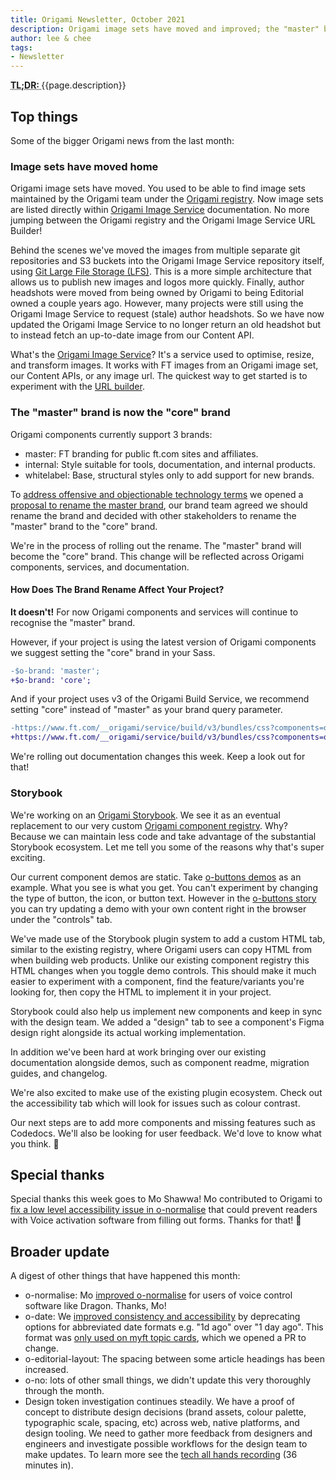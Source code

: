 ```yaml
---
title: Origami Newsletter, October 2021
description: Origami image sets have moved and improved; the "master" brand is now the "core" brand; we're creating Storybook demos for Origami components.
author: lee & chee
tags:
- Newsletter
---
```


<abbr title="Too long; didn't read">
<strong>
TL;DR:
</strong>
</abbr> {{page.description}}

## Top things

Some of the bigger Origami news from the last month:

### Image sets have moved home

Origami image sets have moved. You used to be able to find image sets maintained by the Origami team under the [Origami registry](https://registry.origami.ft.com/components). Now image sets are listed directly within [Origami Image Service](https://www.ft.com/__origami/service/image/v2/docs/image-sets) documentation. No more jumping between the Origami registry and the Origami Image Service URL Builder!

Behind the scenes we've moved the images from multiple separate git repositories and S3 buckets into the Origami Image Service repository itself, using [Git Large File Storage (LFS)](https://git-lfs.github.com/). This is a more simple architecture that allows us to publish new images and logos more quickly. Finally, author headshots were moved from being owned by Origami to being Editorial owned a couple years ago. However, many projects were still using the Origami Image Service to request (stale) author headshots. So we have now updated the Origami Image Service to no longer return an old headshot but to instead fetch an up-to-date image from our Content API.

What's the [Origami Image Service](https://www.ft.com/__origami/service/image/v2/)? It's a service used to optimise, resize, and transform images. It works with FT images from an Origami image set, our Content APIs, or any image url. The quickest way to get started is to experiment with the [URL builder](https://www.ft.com/__origami/service/image/v2/docs/url-builder).

### The "master" brand is now the "core" brand

Origami components currently support 3 brands:

- master: FT branding for public ft.com sites and affiliates.
- internal: Style suitable for tools, documentation, and internal products.
- whitelabel: Base, structural styles only to add support for new brands.

To [address offensive and objectionable technology terms](https://docs.google.com/document/d/1v6z7_NkLFeYAFotTYB8C1OguO5iMHHLpAOv_yG5EKHI/edit#heading=h.tzfu5ukd61s) we opened a [proposal to rename the master brand](https://github.com/Financial-Times/origami/issues/243), our brand team agreed we should rename the brand and decided with other stakeholders to rename the "master" brand to the "core" brand.

We're in the process of rolling out the rename. The "master" brand will become the "core" brand. This change will be reflected across Origami components, services, and documentation.

#### How Does The Brand Rename Affect Your Project?

**It doesn't!** For now Origami components and services will continue to recognise the "master" brand.

However, if your project is using the latest version of Origami components we suggest setting the "core" brand in your Sass.

```diff
-$o-brand: 'master';
+$o-brand: 'core';
```

And if your project uses v3 of the Origami Build Service, we recommend setting "core" instead of "master" as your brand query parameter.

```diff
-https://www.ft.com/__origami/service/build/v3/bundles/css?components=o-layout@^5.0.6&brand=master
+https://www.ft.com/__origami/service/build/v3/bundles/css?components=o-layout@^5.0.6&brand=core
```

We're rolling out documentation changes this week. Keep a look out for that!

### Storybook

We're working on an [Origami Storybook](https://origami.ft.com/storybook/). We see it as an eventual replacement to our very custom [Origami component registry](https://registry.origami.ft.com/components?active=true&maintained=true). Why? Because we can maintain less code and take advantage of the substantial Storybook ecosystem. Let me tell you some of the reasons why that's super exciting.

Our current component demos are static. Take [o-buttons demos](https://registry.origami.ft.com/components/o-buttons@7.0.1) as an example. What you see is what you get. You can't experiment by changing the type of button, the icon, or button text. However in the [o-buttons story](https://origami.ft.com/storybook/?path=/story/button--big) you can try updating a demo with your own content right in the browser under the "controls" tab.
<img alt="" src="/assets/images/2021-11-05-newsletter/story-controls.png" />

We've made use of the Storybook plugin system to add a custom HTML tab, similar to the existing registry, where Origami users can copy HTML from when building web products. Unlike our existing component registry this HTML changes when you toggle demo controls. This should make it much easier to experiment with a component, find the feature/variants you're looking for, then copy the HTML to implement it in your project.
<img alt="" src="/assets/images/2021-11-05-newsletter/story-html.png" />

Storybook could also help us implement new components and keep in sync with the design team. We added a "design" tab to see a component's Figma design right alongside its actual working implementation.
<img alt="" src="/assets/images/2021-11-05-newsletter/story-design.png" />

In addition we've been hard at work bringing over our existing documentation alongside demos, such as component readme, migration guides, and changelog.
<img alt="" src="/assets/images/2021-11-05-newsletter/story-migration.png" />

We're also excited to make use of the existing plugin ecosystem. Check out the accessibility tab which will look for issues such as colour contrast.
<img alt="" src="/assets/images/2021-11-05-newsletter/story-accessibility.png" />

Our next steps are to add more components and missing features such as Codedocs. We'll also be looking for user feedback. We'd love to know what you think. 🙂

## Special thanks

Special thanks this week goes to Mo Shawwa! Mo contributed to Origami to [fix a low level accessibility issue in o-normalise](https://github.com/Financial-Times/origami/pull/346) that could prevent readers with Voice activation software from filling out forms. Thanks for that! 💛

## Broader update

A digest of other things that have happened this month:

- o-normalise: Mo [improved o-normalise](https://github.com/Financial-Times/origami/pull/346) for users of voice control software like Dragon. Thanks, Mo!
- o-date: We [improved consistency and accessibility](https://github.com/Financial-Times/origami/issues/203) by deprecating options for abbreviated date formats e.g. "1d ago" over "1 day ago". This format was [only used on myft topic cards](https://github.com/Financial-Times/origami/issues/203), which we opened a PR to change.
- o-editorial-layout: The spacing between some article headings has been increased.
- o-no: lots of other small things, we didn't update this very thoroughly through the month.
- Design token investigation continues steadily. We have a proof of concept to distribute design decisions (brand assets, colour palette, typographic scale, spacing, etc) across web, native platforms, and design tooling. We need to gather more feedback from designers and engineers and investigate possible workflows for the design team to make updates. To learn more see the [tech all hands recording](https://drive.google.com/file/d/12NykJZZy8VgvB4lEbwacjqXsZowI7QhM/view) (36 minutes in).
